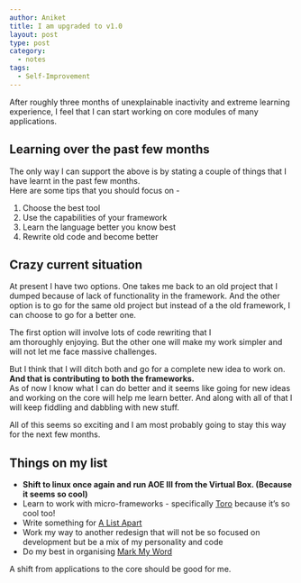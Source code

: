 ```yaml
---
author: Aniket
title: I am upgraded to v1.0
layout: post
type: post
category:
  - notes
tags:
  - Self-Improvement
---
```

After roughly three months of unexplainable inactivity and extreme learning experience, I feel that I can start working on core modules of many applications.

## Learning over the past few months

The only way I can support the above is by stating a couple of things that I have learnt in the past few months.  
Here are some tips that you should focus on -

1.  Choose the best tool
2.  Use the capabilities of your framework
3.  Learn the language better you know best
4.  Rewrite old code and become better

## Crazy current situation

At present I have two options. One takes me back to an old project that I dumped because of lack of functionality in the framework. And the other option is to go for the same old project but instead of a the old framework, I can choose to go for a better one.

The first option will involve lots of code rewriting that I am thoroughly enjoying. But the other one will make my work simpler and will not let me face massive challenges.

But I think that I will ditch both and go for a complete new idea to work on. **And that is contributing to both the frameworks.**  
As of now I know what I can do better and it seems like going for new ideas and working on the core will help me learn better. And along with all of that I will keep fiddling and dabbling with new stuff.

All of this seems so exciting and I am most probably going to stay this way for the next few months.

## Things on my list

*   **Shift to linux once again and run AOE III from the Virtual Box. (Because it seems so cool)**
*   Learn to work with micro-frameworks - specifically [Toro][1] because it’s so cool too!
*   Write something for [A List Apart][2]
*   Work my way to another redesign that will not be so focused on development but be a mix of my personality and code
*   Do my best in organising [Mark My Word][3]

A shift from applications to the core should be good for me.

 [1]: http://toroweb.org/ "Toro: Micro-Framework"
 [2]: http://www.alistapart.com/ "A List Apart"
 [3]: http://markmyword.in "Mark My Word Conference"